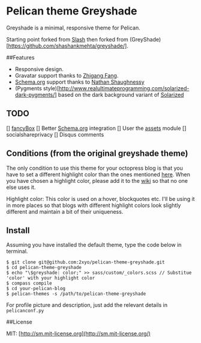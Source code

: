 # Pelican theme Greyshade

Greyshade is a minimal, responsive theme for Pelican.

Starting point forked from [Slash](https://github.com/tommy351/Octopress-Theme-Slash) then forked from (GreyShade)[https://github.com/shashankmehta/greyshade/].


##Features

* Responsive design.
* Gravatar support thanks to [Zhigang Fang](https://github.com/zhigang1992).
* [Schema.org](http://schema.org/) support thanks to [Nathan Shaughnessy](https://github.com/nathanshox)
* (Pygments style)[http://www.realultimateprogramming.com/solarized-dark-pygments/] based on the dark background variant of [Solarized](http://ethanschoonover.com/solarized)

## TODO

[] [fancyBox](http://fancyapps.com/fancybox/#license)
[] Better [Schema.org](http://schema.org/) integration
[] User the [assets](https://github.com/getpelican/pelican-plugins/tree/master/assets) module
[] socialshareprivacy
[] Disqus comments


## Conditions (from the original greyshade theme)

The only condition to use this theme for your octopress blog is that you have to set a different highlight color than the ones mentioned [here](https://github.com/shashankmehta/greyshade/wiki/Sites-using-Greyshade). When you have chosen a highlight color, please add it to the [wiki](https://github.com/shashankmehta/greyshade/wiki/Sites-using-Greyshade) so that no one else uses it.

Highlight color: This color is used on a:hover, blockquotes etc. I'll be using it in more places so that blogs with different highlight colors look slightly different and maintain a bit of their uniqueness.

## Install

Assuming you have installed the default theme, type the code below in terminal.

    $ git clone git@github.com:2xyo/pelican-theme-greyshade.git
    $ cd pelican-theme-greyshade
    $ echo "\$greyshade: color;" >> sass/custom/_colors.scss // Substitue 'color' with your highlight color
    $ compass compile
    $ cd your-pelican-blog
    $ pelican-themes -s /path/to/pelican-theme-greyshade

For profile picture and description, just add the relevant details in `pelicanconf.py`

##License

MIT: [http://sm.mit-license.org](http://sm.mit-license.org/)
